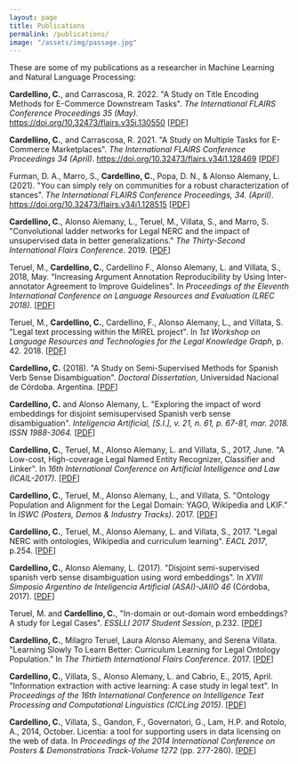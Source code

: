 ```yaml
---
layout: page
title: Publications
permalink: /publications/
image: "/assets/img/passage.jpg"
---
```


These are some of my publications as a researcher in Machine Learning and
Natural Language Processing:

**Cardellino, C.**, and Carrascosa, R. 2022. "A Study on Title Encoding Methods
for E-Commerce Downstream Tasks". _The International FLAIRS Conference
Proceedings 35 (May)_. https://doi.org/10.32473/flairs.v35i.130550
[[PDF](/assets/pdf/FLAIRS-2022-ML.pdf)]

**Cardellino, C.**, and Carrascosa, R. 2021. "A Study on Multiple Tasks for
E-Commerce Marketplaces". _The International FLAIRS Conference Proceedings 34
(April)_. https://doi.org/10.32473/flairs.v34i1.128469
[[PDF](/assets/pdf/FLAIRS-2021-ML.pdf)]

Furman, D. A., Marro, S., **Cardellino, C.**, Popa, D. N., & Alonso Alemany, L.
(2021). "You can simply rely on communities for a robust characterization of
stances". _The International FLAIRS Conference Proceedings, 34. (April)_.
https://doi.org/10.32473/flairs.v34i1.128515
[[PDF](/assets/pdf/FLAIRS-2021-UNC.pdf)]

**Cardellino, C.**, Alonso Alemany, L., Teruel, M., Villata, S., and
Marro, S. "Convolutional ladder networks for Legal NERC and the impact of
unsupervised data in better generalizations." _The Thirty-Second International
Flairs Conference_. 2019.  [[PDF](/assets/pdf/FLAIRS-2019.pdf)]

Teruel, M., **Cardellino, C.**, Cardellino F., Alonso Alemany, L. and Villata,
S., 2018, May. "Increasing Argument Annotation Reproducibility by Using
Inter-annotator Agreement to Improve Guidelines". In _Proceedings of the
Eleventh International Conference on Language Resources and Evaluation (LREC
2018)_. [[PDF](/assets/pdf/LREC-2018-Proceedings.pdf)]

Teruel, M., **Cardellino, C.**, Cardellino, F., Alonso Alemany, L., and Villata,
S. "Legal text processing within the MIREL project". In _1st Workshop on
Language Resources and Technologies for the Legal Knowledge Graph_, p. 42. 2018.
[[PDF](/assets/pdf/LREC-2018-Workshop.pdf)]

**Cardellino, C.** (2018). "A Study on Semi-Supervised Methods for
Spanish Verb Sense Disambiguation". _Doctoral Dissertation_, Universidad
Nacional de Córdoba. Argentina. [[PDF](/assets/pdf/THESIS-2018.pdf)]

**Cardellino, C.** and Alonso Alemany, L. "Exploring the impact of word
embeddings for disjoint semisupervised Spanish verb sense disambiguation".
_Inteligencia Artificial, [S.l.], v. 21, n. 61, p. 67-81, mar. 2018. ISSN
1988-3064._ [[PDF](/assets/pdf/IBERAMIA-2018.pdf)]

**Cardellino, C.**, Teruel, M., Alonso Alemany, L. and Villata, S., 2017, June.
"A Low-cost, High-coverage Legal Named Entity Recognizer, Classifier and
Linker".  In _16th International Conference on Artificial Intelligence and Law
(ICAIL-2017)_. [[PDF](/assets/pdf/ICAIL-2017.pdf)]

**Cardellino, C.**, Teruel, M., Alonso Alemany, L., and Villata, S.
"Ontology Population and Alignment for the Legal Domain: YAGO, Wikipedia and
LKIF." In _ISWC (Posters, Demos & Industry Tracks)_. 2017.
[[PDF](/assets/pdf/ISWC-2017.pdf)]

**Cardellino, C.**, Teruel, M., Alonso Alemany, L. and Villata, S., 2017. "Legal
NERC with ontologies, Wikipedia and curriculum learning". _EACL 2017_, p.254.
[[PDF](/assets/pdf/EACL-2017.pdf)]

**Cardellino, C.**, Alonso Alemany, L. (2017). "Disjoint semi-supervised spanish
verb sense disambiguation using word embeddings". In _XVIII Simposio Argentino
de Inteligencia Artificial (ASAI)-JAIIO 46_ (Córdoba, 2017).
[[PDF](/assets/pdf/ASAI-2017.pdf)]

Teruel, M. and **Cardellino, C.**, "In-domain or out-domain word embeddings? A
study for Legal Cases". _ESSLLI 2017 Student Session_, p.232.
[[PDF](/assets/pdf/ESSLLI-2017.pdf)]

**Cardellino, C.**, Milagro Teruel, Laura Alonso Alemany, and Serena Villata.
"Learning Slowly To Learn Better: Curriculum Learning for Legal Ontology
Population." In _The Thirtieth International Flairs Conference_. 2017.
[[PDF](/assets/pdf/FLAIRS-2017.pdf)]

**Cardellino, C.**, Villata, S., Alonso Alemany, L. and Cabrio, E., 2015,
April. "Information extraction with active learning: A case study in legal
text". In _Proceedings of the 16th International Conference on Intelligence Text
Processing and Computational Linguistics (CICLing 2015)_.
[[PDF](/assets/pdf/CICLING-2015.pdf)]

**Cardellino, C.**, Villata, S., Gandon, F., Governatori, G., Lam, H.P. and
Rotolo, A., 2014, October. Licentia: a tool for supporting users in data
licensing on the web of data. In _Proceedings of the 2014 International
Conference on Posters & Demonstrations Track-Volume 1272_ (pp. 277-280).
[[PDF](/assets/pdf/ISWC-2014.pdf)]
